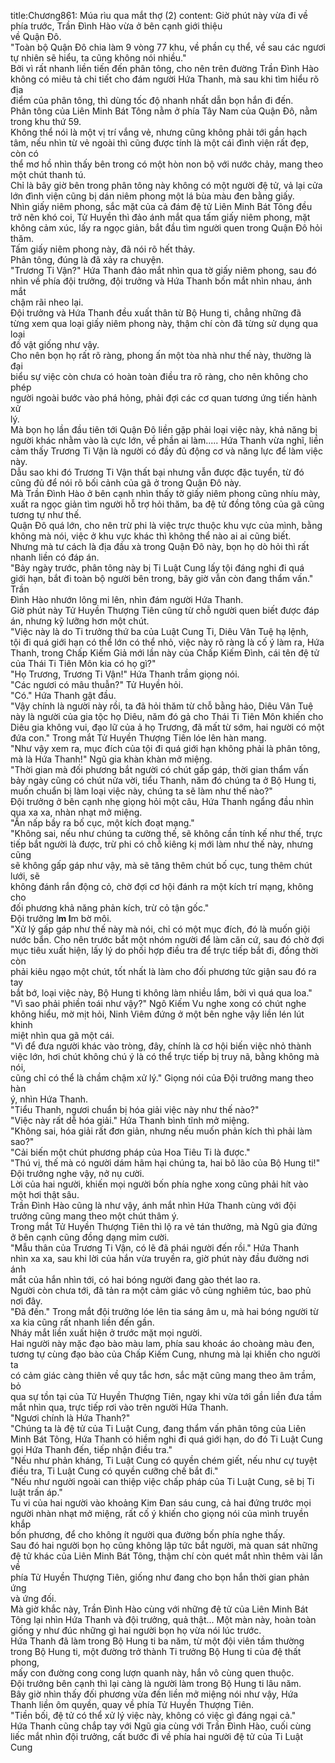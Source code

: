 title:Chương861: Múa rìu qua mắt thợ (2)
content:
Giờ phút này vừa đi về phía trước, Trần Đình Hào vừa ở bên cạnh giới thiệu<br>về Quận Đô.<br>"Toàn bộ Quận Đô chia làm 9 vòng 77 khu, về phần cụ thể, về sau các ngươi<br>tự nhiên sẽ hiểu, ta cũng không nói nhiều."<br>Bởi vì rất nhanh liền tiến đến phân tông, cho nên trên đường Trần Đình Hào<br>không có miêu tả chi tiết cho đám người Hứa Thanh, mà sau khi tìm hiểu rõ địa<br>điểm của phân tông, thì dùng tốc độ nhanh nhất dẫn bọn hắn đi đến.<br>Phân tông của Liên Minh Bát Tông nằm ở phía Tây Nam của Quận Đô, nằm<br>trong khu thứ 59.<br>Không thể nói là một vị trí vắng vẻ, nhưng cũng không phải tới gần hạch<br>tâm, nếu nhìn từ vẻ ngoài thì cũng được tính là một cái đình viện rất đẹp, còn có<br>thể mơ hồ nhìn thấy bên trong có một hòn non bộ với nước chảy, mang theo<br>một chút thanh tú.<br>Chỉ là bây giờ bên trong phân tông này không có một người đệ tử, vả lại cửa<br>lớn đình viện cũng bị dán niêm phong một lá bùa màu đen bằng giấy.<br>Nhìn giấy niêm phong, sắc mặt của cả đám đệ tử Liên Minh Bát Tông đều<br>trở nên khó coi, Tử Huyền thì đảo ánh mắt qua tấm giấy niêm phong, mặt<br>không cảm xúc, lấy ra ngọc giản, bắt đầu tìm người quen trong Quận Đô hỏi<br>thăm.<br>Tấm giấy niêm phong này, đã nói rõ hết thảy.<br>Phân tông, đúng là đã xảy ra chuyện.<br>"Trương Ti Vận?" Hứa Thanh đảo mắt nhìn qua tờ giấy niêm phong, sau đó<br>nhìn về phía đội trưởng, đội trưởng và Hứa Thanh bốn mắt nhìn nhau, ánh mắt<br>chậm rãi nheo lại.<br>Đội trưởng và Hứa Thanh đều xuất thân từ Bộ Hung ti, chẳng những đã<br>từng xem qua loại giấy niêm phong này, thậm chí còn đã từng sử dụng qua loại<br>đồ vật giống như vậy.<br>Cho nên bọn họ rất rõ ràng, phong ấn một tòa nhà như thế này, thường là đại<br>biểu sự việc còn chưa có hoàn toàn điều tra rõ ràng, cho nên không cho phép<br>người ngoài bước vào phá hỏng, phải đợi các cơ quan tương ứng tiến hành xử<br>lý.<br>Mà bọn họ lần đầu tiên tới Quận Đô liền gặp phải loại việc này, khả năng bị<br>người khác nhằm vào là cực lớn, về phần ai làm..... Hứa Thanh vừa nghĩ, liền<br>cảm thấy Trương Ti Vận là người có đầy đủ động cơ và năng lực để làm việc<br>này.<br>Dẫu sao khi đó Trương Ti Vận thất bại nhưng vẫn được đặc tuyển, từ đó<br>cũng đủ để nói rõ bối cảnh của gã ở trong Quận Đô này.<br>Mà Trần Đình Hào ở bên cạnh nhìn thấy tờ giấy niêm phong cũng nhíu mày,<br>xuất ra ngọc giản tìm người hỗ trợ hỏi thăm, ba đệ tử đồng tông của gã cũng<br>tương tự như thế.<br>Quận Đô quá lớn, cho nên trừ phi là việc trực thuộc khu vực của mình, bằng<br>không mà nói, việc ở khu vực khác thì không thể nào ai ai cũng biết.<br>Nhưng mà tư cách là địa đầu xà trong Quận Đô này, bọn họ dò hỏi thì rất<br>nhanh liền có đáp án.<br>"Bảy ngày trước, phân tông này bị Ti Luật Cung lấy tội đáng nghi đi quá<br>giới hạn, bắt đi toàn bộ người bên trong, bây giờ vẫn còn đang thẩm vấn." Trần<br>Đình Hào nhướn lông mi lên, nhìn đám người Hứa Thanh.<br>Giờ phút này Tử Huyền Thượng Tiên cũng từ chỗ người quen biết được đáp<br>án, nhưng kỹ lưỡng hơn một chút.<br>"Việc này là do Ti trưởng thứ ba của Luật Cung Ti, Diêu Vân Tuệ hạ lệnh,<br>tội đi quá giới hạn có thể lớn có thể nhỏ, việc này rõ ràng là cố ý làm ra, Hứa<br>Thanh, trong Chấp Kiếm Giả mới lần này của Chấp Kiếm Đình, cái tên đệ tử<br>của Thái Ti Tiên Môn kia có họ gì?"<br>"Họ Trương, Trương Ti Vận!" Hứa Thanh trầm giọng nói.<br>"Các ngươi có mâu thuẫn?" Tử Huyền hỏi.<br>"Có." Hứa Thanh gật đầu.<br>"Vậy chính là người này rồi, ta đã hỏi thăm từ chỗ bằng hảo, Diêu Vân Tuệ<br>này là người của gia tộc họ Diêu, năm đó gả cho Thái Ti Tiên Môn khiến cho<br>Diêu gia không vui, đạo lữ của ả họ Trương, đã mất từ sớm, hai người có một<br>đứa con." Trong mắt Tử Huyền Thượng Tiên lóe lên hàn mang.<br>"Như vậy xem ra, mục đích của tội đi quá giới hạn không phải là phân tông,<br>mà là Hứa Thanh!" Ngũ gia khàn khàn mở miệng.<br>"Thời gian mà đối phương bắt người có chút gấp gáp, thời gian thẩm vấn<br>bảy ngày cũng có chút nửa vời, tiểu Thanh, năm đó chúng ta ở Bộ Hung ti,<br>muốn chuẩn bị làm loại việc này, chúng ta sẽ làm như thế nào?"<br>Đội trưởng ở bên cạnh nhẹ giọng hỏi một câu, Hứa Thanh ngẩng đầu nhìn<br>qua xa xa, nhàn nhạt mở miệng.<br>"Ẩn nấp bầy ra bố cục, một kích đoạt mạng."<br>"Không sai, nếu như chúng ta cường thế, sẽ không cần tính kế như thế, trực<br>tiếp bắt người là được, trừ phi có chỗ kiêng kị mới làm như thế này, nhưng cũng<br>sẽ không gấp gáp như vậy, mà sẽ tăng thêm chút bố cục, tung thêm chút lưới, sẽ<br>không đánh rắn động cỏ, chờ đợi cơ hội đánh ra một kích trí mạng, không cho<br>đối phương khả năng phản kích, trừ cỏ tận gốc."<br>Đội trưởng l**m l**m bờ môi.<br>"Xử lý gấp gáp như thế này mà nói, chỉ có một mục đích, đó là muốn giội<br>nước bẩn. Cho nên trước bắt một nhóm người để làm căn cứ, sau đó chờ đợi<br>mục tiêu xuất hiện, lấy lý do phối hợp điều tra để trực tiếp bắt đi, đồng thời còn<br>phải kiêu ngạo một chút, tốt nhất là làm cho đối phương tức giận sau đó ra tay<br>bắt bớ, loại việc này, Bộ Hung ti không làm nhiều lắm, bởi vì quá qua loa."<br>"Vì sao phải phiền toái như vậy?" Ngô Kiếm Vu nghe xong có chút nghe<br>không hiểu, mờ mịt hỏi, Ninh Viêm đứng ở một bên nghe vậy liền lén lút khinh<br>miệt nhìn qua gã một cái.<br>"Vì để đưa người khác vào tròng, đây, chính là cơ hội biến việc nhỏ thành<br>việc lớn, hơi chút không chú ý là có thể trực tiếp bị truy nã, bằng không mà nói,<br>cũng chỉ có thể là chầm chậm xử lý." Giọng nói của Đội trưởng mang theo hàn<br>ý, nhìn Hứa Thanh.<br>"Tiểu Thanh, ngươi chuẩn bị hóa giải việc này như thế nào?"<br>"Việc này rất dễ hóa giải." Hứa Thanh bình tĩnh mở miệng.<br>"Không sai, hóa giải rất đơn giản, nhưng nếu muốn phản kích thì phải làm<br>sao?"<br>"Cải biến một chút phương pháp của Hoa Tiêu Ti là được."<br>"Thú vị, thế mà có người dám hãm hại chúng ta, hai bô lão của Bộ Hung ti!"<br>Đội trưởng nghe vậy, nở nụ cười.<br>Lời của hai người, khiến mọi người bốn phía nghe xong cũng phải hít vào<br>một hơi thật sâu.<br>Trần Đình Hào cũng là như vậy, ánh mắt nhìn Hứa Thanh cùng với đội<br>trưởng cũng mang theo một chút thâm ý.<br>Trong mắt Tử Huyền Thượng Tiên thì lộ ra vẻ tán thưởng, mà Ngũ gia đứng<br>ở bên cạnh cũng đồng dạng mỉm cười.<br>"Mẫu thân của Trương Ti Vận, có lẽ đã phái người đến rồi." Hứa Thanh<br>nhìn xa xa, sau khi lời của hắn vừa truyền ra, giờ phút này đầu đường nơi ánh<br>mắt của hắn nhìn tới, có hai bóng người đang gào thét lao ra.<br>Người còn chưa tới, đã tản ra một cảm giác vô cùng nghiêm túc, bao phủ<br>nơi đây.<br>"Đã đến." Trong mắt đội trưởng lóe lên tia sáng âm u, mà hai bóng người từ<br>xa kia cũng rất nhanh liền đến gần.<br>Nháy mắt liền xuất hiện ở trước mặt mọi người.<br>Hai người này mặc đạo bào màu lam, phía sau khoác áo choàng màu đen,<br>tương tự cùng đạo bào của Chấp Kiếm Cung, nhưng mà lại khiến cho người ta<br>có cảm giác càng thiên về quy tắc hơn, sắc mặt cũng mang theo âm trầm, bỏ<br>qua sự tồn tại của Tử Huyền Thượng Tiên, ngay khi vừa tới gần liền đưa tầm<br>mắt nhìn qua, trực tiếp rơi vào trên người Hứa Thanh.<br>"Ngươi chính là Hứa Thanh?"<br>"Chúng ta là đệ tử của Ti Luật Cung, đang thẩm vấn phân tông của Liên<br>Minh Bát Tông, Hứa Thanh có hiềm nghi đi quá giới hạn, do đó Ti Luật Cung<br>gọi Hứa Thanh đến, tiếp nhận điều tra."<br>"Nếu như phản kháng, Ti Luật Cung có quyền chém giết, nếu như cự tuyệt<br>điều tra, Ti Luật Cung có quyền cưỡng chế bắt đi."<br>"Nếu như người ngoài can thiệp việc chấp pháp của Ti Luật Cung, sẽ bị Ti<br>luật trấn áp."<br>Tu vi của hai người vào khoảng Kim Đan sáu cung, cả hai đứng trước mọi<br>người nhàn nhạt mở miệng, rất cố ý khiến cho giọng nói của mình truyền khắp<br>bốn phương, để cho không ít người qua đường bốn phía nghe thấy.<br>Sau đó hai người bọn họ cũng không lập tức bắt người, mà quan sát những<br>đệ tử khác của Liên Minh Bát Tông, thậm chí còn quét mắt nhìn thêm vài lần về<br>phía Tử Huyền Thượng Tiên, giống như đang cho bọn hắn thời gian phản ứng<br>và ứng đối.<br>Mà giờ khắc này, Trần Đình Hào cùng với những đệ tử của Liên Minh Bát<br>Tông lại nhìn Hứa Thanh và đội trưởng, quả thật... Một màn này, hoàn toàn<br>giống y như đúc những gì hai người bọn họ vừa nói lúc trước.<br>Hứa Thanh đã làm trong Bộ Hung ti ba năm, từ một đội viên tầm thường<br>trong Bộ Hung ti, một đường trở thành Ti trưởng Bộ Hung ti của đệ thất phong,<br>mấy con đường cong cong lượn quanh này, hắn vô cùng quen thuộc.<br>Đội trưởng bên cạnh thì lại càng là người làm trong Bộ Hung ti lâu năm.<br>Bây giờ nhìn thấy đối phương vừa đến liền mở miệng nói như vậy, Hứa<br>Thanh liền ôm quyền, quay về phía Tử Huyền Thượng Tiên.<br>"Tiền bối, đệ tử có thể xử lý việc này, không có việc gì đáng ngại cả."<br>Hứa Thanh cũng chắp tay với Ngũ gia cùng với Trần Đình Hào, cuối cùng<br>liếc mắt nhìn đội trưởng, cất bước đi về phía hai người đệ tử của Ti Luật Cung